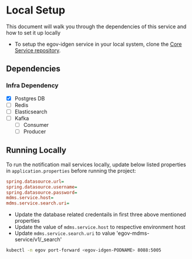 # Local Setup

This document will walk you through the dependencies of this service and how to set it up locally

- To setup the egov-idgen service in your local system, clone the [Core Service repository](https://github.com/egovernments/core-services).

## Dependencies

### Infra Dependency

- [X] Postgres DB
- [ ] Redis
- [ ] Elasticsearch
- [ ] Kafka
  - [ ] Consumer
  - [ ] Producer

## Running Locally

To run the notification mail services locally, update below listed properties in `application.properties` before running the project:

```ini
spring.datasource.url=
spring.datasource.username=
spring.datasource.password=
mdms.service.host=
mdms.service.search.uri=
```

- Update the database related credentails in first three above mentioned properties
- Update the value of `mdms.service.host` to respective environment host 
- Update `mdms.service.search.uri` to value 'egov-mdms-service/v1/_search'

```bash
kubectl -n egov port-forward <egov-idgen-PODNAME> 8088:5005
